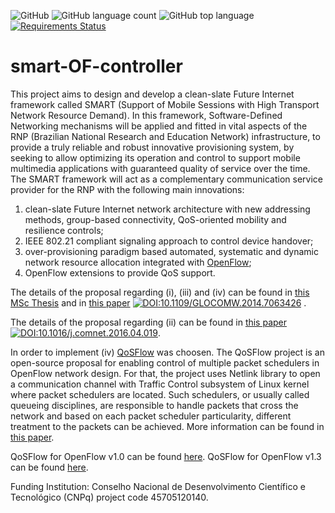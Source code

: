 ![GitHub](https://img.shields.io/github/license/josecastillolema/smart-OF-controller)
![GitHub language count](https://img.shields.io/github/languages/count/josecastillolema/smart-OF-controller)
![GitHub top language](https://img.shields.io/github/languages/top/josecastillolema/smart-OF-controller)
[![Requirements Status](https://requires.io/github/josecastillolema/smart-OF-controller/requirements.svg?branch=master)](https://requires.io/github/josecastillolema/smart-OF-controller/requirements/?branch=master)



# smart-OF-controller

This project aims to design and develop a clean-slate Future Internet framework called SMART (Support of Mobile Sessions with High Transport Network Resource Demand). In this framework, Software-Defined Networking mechanisms will be applied and fitted in vital aspects of the RNP (Brazilian National Research and Education Network) infrastructure, to provide a truly reliable and robust innovative provisioning system, by seeking to allow optimizing its operation and control to support mobile multimedia applications with guaranteed quality of service over the time. The SMART framework will act as a complementary communication service provider for the RNP with the following main innovations:
1. clean-slate Future Internet network architecture with new addressing methods, group-based connectivity, QoS-oriented mobility and resilience controls;
2. IEEE 802.21 compliant signaling approach to control device handover;
3. over-provisioning paradigm based automated, systematic and dynamic network resource allocation integrated with [OpenFlow](http://archive.openflow.org/wp/learnmore/);
4. OpenFlow extensions to provide QoS support.

The details of the proposal regarding (i), (iii) and (iv) can be found in [this MSc Thesis](http://bdtd.ibict.br/vufind/Record/UFRN_7ccf2b703d54b0fd8cc548ccd747339a) and in [this paper](http://ieeexplore.ieee.org/xpl/articleDetails.jsp?arnumber=7063426) [![DOI:10.1109/GLOCOMW.2014.7063426](https://zenodo.org/badge/DOI/10.1109/GLOCOMW.2014.7063426.svg)](https://doi.org/10.1109/GLOCOMW.2014.7063426)
.

The details of the proposal regarding (ii) can be found in [this paper](http://www.sciencedirect.com/science/article/pii/S1389128616301177) [![DOI:10.1016/j.comnet.2016.04.019](https://zenodo.org/badge/DOI/10.1016/j.comnet.2016.04.019.svg)](https://doi.org/10.1016/j.comnet.2016.04.019).

In order to implement (iv) [QoSFlow](https://groups.google.com/a/openflowhub.org/forum/#!topic/floodlight-dev/C5Z_At7deRA) was choosen. The QoSFlow project is an open-source proposal for enabling control of multiple packet schedulers in OpenFlow network design. For that, the project uses Netlink library to open a communication channel with Traffic Control subsystem of Linux kernel where packet schedulers are located. Such schedulers, or usually called queueing disciplines, are responsible to handle packets that cross the network and based on each packet scheduler particularity, different treatment to the packets can be achieved. More information can be found in [this paper](http://dl.acm.org/citation.cfm?id=2570478).

QoSFlow for OpenFlow v1.0 can be found [here](https://bitbucket.org/airtoncomp/ofsoftswitch10-qosflow).
QoSFlow for OpenFlow v1.3 can be found [here](https://bitbucket.org/airtoncomp/ofsoftswitch13-qosflow).

Funding Institution: Conselho Nacional de Desenvolvimento Científico e Tecnológico (CNPq) project code 45705120140.
